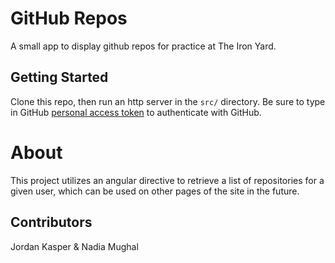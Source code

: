 
# GitHub Repos

A small app to display github repos for practice at The Iron Yard.

## Getting Started

Clone this repo, then run an http server in the `src/` directory. Be sure to type in GitHub [personal access token](https://github.com/settings/tokens) to authenticate with GitHub.

# About
This project utilizes an angular directive to retrieve a list of repositories for a given user, which can be used on other pages of the site in the future.


## Contributors
Jordan Kasper & Nadia Mughal
